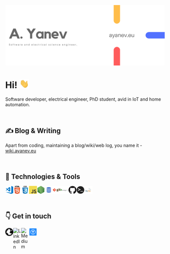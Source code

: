 [![ayanev.eu](https://raw.githubusercontent.com/atanasyanew/atanasyanew/master/assets/poster-01.png "ayanev.eu")](https://ayanev.eu/)

# Hi! <img src="https://raw.githubusercontent.com/atanasyanew/atanasyanew/master/assets/wave.gif" width="30px">

Software developer, electrical engineer, PhD student, avid in IoT and home automation.

<br>

## &#x270d; Blog & Writing

Apart from coding, maintaining a blog/wiki/web log, you name it - [wiki.ayanev.eu](https://wiki.ayanev.eu/)

<br>

## 🔧 Technologies & Tools

<img align="left" width="25px" alt="vscode" src="https://raw.githubusercontent.com/github/explore/80688e429a7d4ef2fca1e82350fe8e3517d3494d/topics/visual-studio-code/visual-studio-code.png" />
<img align="left" width="25px" alt="HTML5" src="https://raw.githubusercontent.com/github/explore/80688e429a7d4ef2fca1e82350fe8e3517d3494d/topics/html/html.png" />
<img align="left" width="25px" alt="CSS3"  src="https://raw.githubusercontent.com/github/explore/80688e429a7d4ef2fca1e82350fe8e3517d3494d/topics/css/css.png" />
<img align="left" width="25px" alt="JavaScript"  src="https://raw.githubusercontent.com/github/explore/80688e429a7d4ef2fca1e82350fe8e3517d3494d/topics/javascript/javascript.png" />
<img align="left" width="25px" alt="Node.j26px" src="https://raw.githubusercontent.com/github/explore/80688e429a7d4ef2fca1e82350fe8e3517d3494d/topics/nodejs/nodejs.png" />
<img align="left" width="25px" alt="SQL"  src="https://raw.githubusercontent.com/github/explore/80688e429a7d4ef2fca1e82350fe8e3517d3494d/topics/sql/sql.png" />
<img align="left" width="25px" alt="Git"  src="https://raw.githubusercontent.com/github/explore/80688e429a7d4ef2fca1e82350fe8e3517d3494d/topics/git/git.png" />
<img align="left" width="25px" alt="MongoDB"  src="https://raw.githubusercontent.com/github/explore/80688e429a7d4ef2fca1e82350fe8e3517d3494d/topics/mongodb/mongodb.png" />
<img align="left" width="25px" alt="GitHub"  src="https://raw.githubusercontent.com/github/explore/78df643247d429f6cc873026c0622819ad797942/topics/github/github.png" />
<img align="left" width="25px" alt="HTML5"  src="https://raw.githubusercontent.com/github/explore/80688e429a7d4ef2fca1e82350fe8e3517d3494d/topics/terminal/terminal.png" />
<img align="left" width="25px" alt="MySQL"  src="https://raw.githubusercontent.com/github/explore/80688e429a7d4ef2fca1e82350fe8e3517d3494d/topics/mysql/mysql.png" />

<br>
<br>
<br>

## &#x1F447; Get in touch

[<img align="left" width="25px" alt="Web"         src="https://raw.githubusercontent.com/iconic/open-iconic/master/svg/globe.svg" />][website]
[<img align="left" width="25px" alt="LinkedIn"    src="https://cdn.jsdelivr.net/npm/simple-icons@v3/icons/linkedin.svg" />][linkedin]
[<img align="left" width="25px" alt="Medium"      src="https://cdn.jsdelivr.net/npm/simple-icons@v3/icons/medium.svg" />][medium]
[<img align="left" width="25px" alt="Thingiverse" src="https://raw.githubusercontent.com/atanasyanew/atanasyanew/master/assets/logo-thingiverse.png" />][thingiverse]

<br>
<br>

<!-- 
## &#x1f4c8; GitHub Stats

<a href="https://github.com/atanasyanew/atanasyanew">
  <img align="center" src="https://github-readme-stats.vercel.app/api/top-langs/?username=atanasyanew&hide=php,html&title_color=ffffff&text_color=c9cacc&icon_color=2bbc8a&bg_color=1d1f21" />
</a>
<a href="https://github.com/atanasyanew/atanasyanew">
  <img align="center" src="https://github-readme-stats.vercel.app/api?username=atanasyanew&show_icons=true&line_height=27&count_private=true&title_color=ffffff&text_color=c9cacc&icon_color=2bbc8a&bg_color=1d1f21" alt="Martin's GitHub Stats" />
</a> 
-->

<!-- Resources -->
<!-- Icons: https://simpleicons.org/ -->
<!-- GitHub Stats: https://github.com/anuraghazra/github-readme-stats -->
<!-- Emojis: https://emojipedia.org/emoji/ -->
<!-- HTML Emojis: https://www.fileformat.info/index.htm -->
<!-- Shields: https://shields.io/ -->
<!-- Awesome GitHub Profile README: https://github.com/abhisheknaiidu/awesome-github-profile-readme -->

[website]: https://ayanev.eu
[linkedin]: https://www.linkedin.com/in/ayanew
[medium]: https://medium.com/@atanas.yanew
[thingiverse]: https://www.thingiverse.com/ayanev

